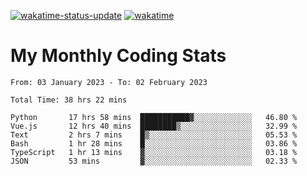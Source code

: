 [![wakatime-status-update](https://github.com/noopurphalak/noopurphalak/workflows/wakatime-status-update/badge.svg)](https://github.com/noopurphalak/noopurphalak/actions/workflows/main.yml)
[![wakatime](https://wakatime.com/badge/user/80ace140-ef40-4fdd-b8ed-f3be3d2e1aea.svg)](https://wakatime.com/@80ace140-ef40-4fdd-b8ed-f3be3d2e1aea)

# My Monthly Coding Stats

<!--START_SECTION:waka-->

```text
From: 03 January 2023 - To: 02 February 2023

Total Time: 38 hrs 22 mins

Python       17 hrs 58 mins  ███████████▓░░░░░░░░░░░░░   46.80 %
Vue.js       12 hrs 40 mins  ████████▒░░░░░░░░░░░░░░░░   32.99 %
Text         2 hrs 7 mins    █▒░░░░░░░░░░░░░░░░░░░░░░░   05.53 %
Bash         1 hr 28 mins    █░░░░░░░░░░░░░░░░░░░░░░░░   03.86 %
TypeScript   1 hr 13 mins    ▓░░░░░░░░░░░░░░░░░░░░░░░░   03.18 %
JSON         53 mins         ▓░░░░░░░░░░░░░░░░░░░░░░░░   02.33 %
```

<!--END_SECTION:waka-->

